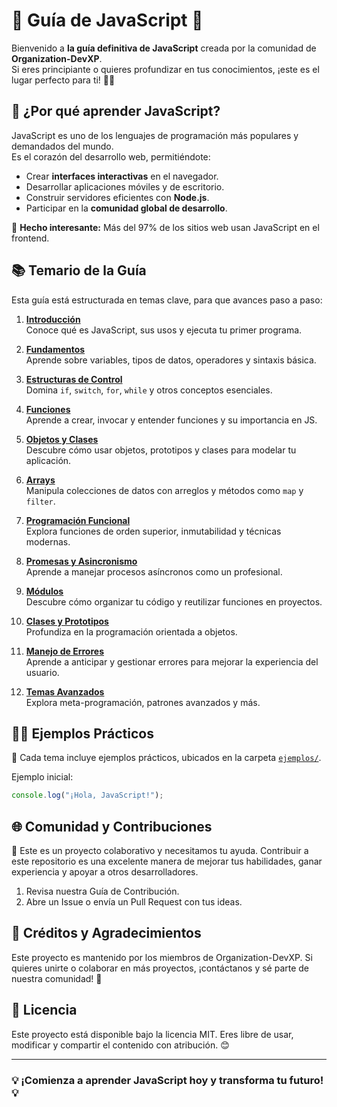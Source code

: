 # 🚀 Guía de JavaScript 🌟

Bienvenido a **la guía definitiva de JavaScript** creada por la comunidad de **Organization-DevXP**.  
Si eres principiante o quieres profundizar en tus conocimientos, ¡este es el lugar perfecto para ti! 🧑‍💻

## 🌟 ¿Por qué aprender JavaScript?

JavaScript es uno de los lenguajes de programación más populares y demandados del mundo.  
Es el corazón del desarrollo web, permitiéndote:

- Crear **interfaces interactivas** en el navegador.
- Desarrollar aplicaciones móviles y de escritorio.
- Construir servidores eficientes con **Node.js**.
- Participar en la **comunidad global de desarrollo**.

🎯 **Hecho interesante:** Más del 97% de los sitios web usan JavaScript en el frontend.

## 📚 Temario de la Guía

Esta guía está estructurada en temas clave, para que avances paso a paso:

1. **[Introducción](./temario/01-introduccion.md)**  
   Conoce qué es JavaScript, sus usos y ejecuta tu primer programa.

2. **[Fundamentos](./temario/02-fundamentos.md)**  
   Aprende sobre variables, tipos de datos, operadores y sintaxis básica.

3. **[Estructuras de Control](./temario/03-estructuras-control.md)**  
   Domina `if`, `switch`, `for`, `while` y otros conceptos esenciales.

4. **[Funciones](./temario/04-funciones.md)**  
   Aprende a crear, invocar y entender funciones y su importancia en JS.

5. **[Objetos y Clases](./temario/05-objetos.md)**  
   Descubre cómo usar objetos, prototipos y clases para modelar tu aplicación.

6. **[Arrays](./temario/06-arrays.md)**  
   Manipula colecciones de datos con arreglos y métodos como `map` y `filter`.

7. **[Programación Funcional](./temario/07-programacion-funcional.md)**  
   Explora funciones de orden superior, inmutabilidad y técnicas modernas.

8. **[Promesas y Asincronismo](./temario/08-promesas-y-asincronismo.md)**  
   Aprende a manejar procesos asíncronos como un profesional.

9. **[Módulos](./temario/09-modulos.md)**  
   Descubre cómo organizar tu código y reutilizar funciones en proyectos.

10. **[Clases y Prototipos](./temario/10-clases-y-prototipos.md)**  
    Profundiza en la programación orientada a objetos.

11. **[Manejo de Errores](./temario/11-manejo-errores.md)**  
    Aprende a anticipar y gestionar errores para mejorar la experiencia del usuario.

12. **[Temas Avanzados](./temario/12-avanzado.md)**  
    Explora meta-programación, patrones avanzados y más.

## 🧑‍💻 Ejemplos Prácticos

🎯 Cada tema incluye ejemplos prácticos, ubicados en la carpeta [`ejemplos/`](./ejemplos/).

Ejemplo inicial:

```javascript
console.log("¡Hola, JavaScript!");
```

## 🌐 Comunidad y Contribuciones

🎉 Este es un proyecto colaborativo y necesitamos tu ayuda.
Contribuir a este repositorio es una excelente manera de mejorar tus habilidades, ganar experiencia y apoyar a otros desarrolladores.

1. Revisa nuestra Guía de Contribución.
2. Abre un Issue o envía un Pull Request con tus ideas.

## 🤝 Créditos y Agradecimientos

Este proyecto es mantenido por los miembros de Organization-DevXP.
Si quieres unirte o colaborar en más proyectos, ¡contáctanos y sé parte de nuestra comunidad! 🚀

## 📜 Licencia

Este proyecto está disponible bajo la licencia MIT.
Eres libre de usar, modificar y compartir el contenido con atribución. 😊

---

### 💡 ¡Comienza a aprender JavaScript hoy y transforma tu futuro! 💡


